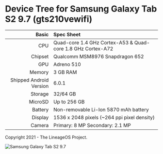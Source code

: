Device Tree for Samsung Galaxy Tab S2 9.7 (gts210vewifi)
===========================================

Basic   | Spec Sheet
-------:|:-------------------------
CPU     | Quad-core 1.4 GHz Cortex-A53 & Quad-core 1.8 GHz Cortex-A72
Chipset | Qualcomm MSM8976 Snapdragon 652
GPU     | Adreno 510
Memory  | 3 GB RAM
Shipped Android Version | 6.0.1
Storage | 32/64 GB
MicroSD | Up to 256 GB
Battery | Non-removable Li-Ion 5870 mAh battery
Display | 1536 x 2048 pixels (~264 ppi pixel density)
Camera  | Primary: 8 MP Secondary: 2.1 MP	

Copyright 2021 - The LineageOS Project.

![Samsung Galaxy Tab S2 9.7](https://wiki.lineageos.org/images/devices/gts210vewifi.png "Samsung Galaxy Tab S2 9.7")
